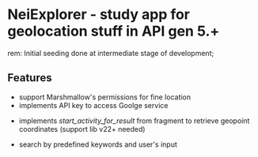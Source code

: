 # NeiExplorer - study app for geolocation stuff in API gen 5.+
rem: Initial seeding done at intermediate stage of development;
## Features
+ support Marshmallow's permissions for fine location
+ implements API key to access Goolge service
- implements _start_activity_for_result_ from fragment to retrieve geopoint coordinates (support lib v22+ needed)
+ search by predefined keywords and user's input
